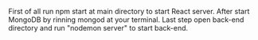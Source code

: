 First of all run npm start at main directory to start React server.
After start MongoDB by rinning mongod at your terminal.
Last step open back-end directory and run "nodemon server" to start back-end.